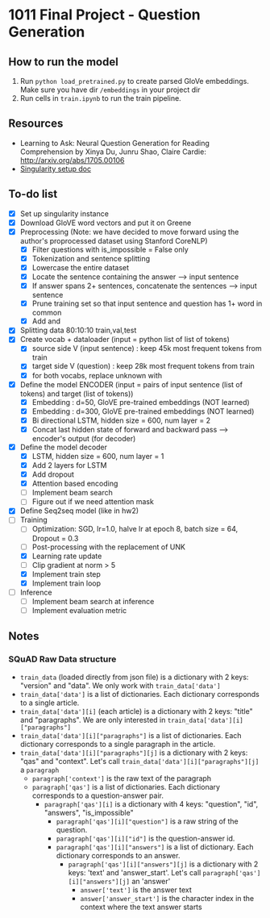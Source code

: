 # 1011 Final Project - Question Generation 

## How to run the model
1. Run `python load_pretrained.py` to create parsed GloVe embeddings. Make sure you have dir `/embeddings` in your project dir
2. Run cells in `train.ipynb` to run the train pipeline.

## Resources 
- Learning to Ask: Neural Question Generation for Reading Comprehension by Xinya Du, Junru Shao, Claire Cardie: http://arxiv.org/abs/1705.00106
- [Singularity setup doc](https://docs.google.com/document/d/12D09OvptZ3OIMpjm3k_reLL4sipCftfiEMwLAl2tkm8/edit?usp=sharing)

## To-do list 
- [x] Set up singularity instance
- [x] Download GloVE word vectors and put it on Greene 
- [x] Preprocessing (Note: we have decided to move forward using the author's proprocessed dataset using Stanford CoreNLP)
  - [x] Filter questions with is_impossible = False only
  - [x] Tokenization and sentence splitting 
  - [x] Lowercase the entire dataset
  - [x] Locate the sentence containing the answer --> input sentence 
  - [x] If answer spans 2+ sentences, concatenate the sentences --> input sentence 
  - [x] Prune training set so that input sentence and question has 1+ word in common 
  - [x] Add <BOS> and <EOS>
- [x] Splitting data 80:10:10 train,val,test
- [x] Create vocab + dataloader (input = python list of list of tokens) 
  - [x] source side V (input sentence) : keep 45k most frequent tokens from train 
  - [x] target side V (question) : keep 28k most frequent tokens from train 
  - [x] for both vocabs, replace unknown with <UNK>
- [x] Define the model ENCODER (input = pairs of input sentence (list of tokens) and target (list of tokens))
  - [x] Embedding : d=50, GloVE pre-trained embeddings (NOT learned) 
  - [x] Embedding : d=300, GloVE pre-trained embeddings (NOT learned) 
  - [x] Bi directional LSTM, hidden size = 600, num layer = 2
  - [x] Concat last hidden state of forward and backward pass --> encoder's output (for decoder) 
- [x] Define the model decoder 
  - [x] LSTM, hidden size = 600, num layer = 1
  - [x] Add 2 layers for LSTM 
  - [x] Add dropout
  - [x] Attention based encoding 
  - [ ] Implement beam search
  - [ ] Figure out if we need attention mask
- [x] Define Seq2seq model (like in hw2) 
- [ ] Training 
  - [ ] Optimization: SGD, lr=1.0, halve lr at epoch 8, batch size = 64, Dropout = 0.3
  - [ ] Post-processing with the replacement of UNK
  - [x] Learning rate update
  - [ ] Clip gradient at norm > 5
  - [x] Implement train step 
  - [x] Implement train loop  
- [ ] Inference 
  - [ ] Implement beam search at inference 
  - [ ] Implement evaluation metric 
  
## Notes 
### SQuAD Raw Data structure 
- `train_data` (loaded directly from json file) is a dictionary with 2 keys: "version" and "data". We only work with `train_data['data']`
- `train_data['data']` is a list of dictionaries. Each dictionary corresponds to a single article.
- `train_data['data'][i]` (each article) is a dictionary with 2 keys: "title" and "paragraphs". We are only interested in `train_data['data'][i]["paragraphs"]`
- `train_data['data'][i]["paragraphs"]` is a list of dictionaries. Each dictionary corresponds to a single paragraph in the article. 
- `train_data['data'][i]["paragraphs"][j]` is a dictionary with 2 keys: "qas" and "context". Let's call `train_data['data'][i]["paragraphs"][j]` a `paragraph`
  - `paragraph['context']` is the raw text of the paragraph
  - `paragraph['qas']` is a list of dictionaries. Each dictionary corresponds to a question-answer pair. 
    - `paragraph['qas'][i]` is a dictionary with 4 keys: "question", "id", "answers", "is_impossible" 
      - `paragraph['qas'][i]["question"]` is a raw string of the question. 
      - `paragraph['qas'][i]["id"]` is the question-answer id. 
      - `paragraph['qas'][i]["answers"]` is a list of dictionary. Each dictionary corresponds to an answer.
        - `paragraph['qas'][i]["answers"][j]` is a dictionary with 2 keys: 'text' and 'answer_start'. Let's call `paragraph['qas'][i]["answers"][j]` an 'answer'
          - `answer['text']` is the answer text 
          - `answer['answer_start']` is the character index in the context where the text answer starts 
